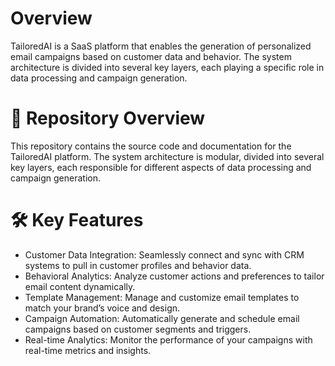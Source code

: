 # Overview 
TailoredAI is a SaaS platform that enables the generation of personalized email campaigns based on customer data and behavior. The system architecture is divided into several key layers, each playing a specific role in data processing and campaign generation.

# 📂 Repository Overview
This repository contains the source code and documentation for the TailoredAI platform. The system architecture is modular, divided into several key layers, each responsible for different aspects of data processing and campaign generation.


# 🛠️ Key Features
- Customer Data Integration: Seamlessly connect and sync with CRM systems to pull in customer profiles and behavior data.
- Behavioral Analytics: Analyze customer actions and preferences to tailor email content dynamically.
- Template Management: Manage and customize email templates to match your brand’s voice and design.
- Campaign Automation: Automatically generate and schedule email campaigns based on customer segments and triggers.
- Real-time Analytics: Monitor the performance of your campaigns with real-time metrics and insights.

